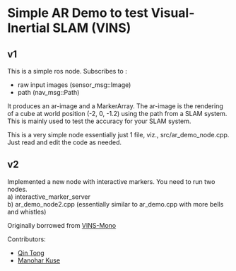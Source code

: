 # Simple AR Demo to test Visual-Inertial SLAM (VINS)


## v1
This is a simple ros node. Subscribes to :
- raw input images (sensor_msg::Image)
- path (nav_msg::Path)

It produces an ar-image and a MarkerArray. The ar-image is the rendering of a
cube at world position (-2, 0, -1.2) using the path from a SLAM system. This is
mainly used to test the accuracy for your SLAM system.

This is a very simple node essentially just 1 file, viz., src/ar_demo_node.cpp.
Just read and edit the code as needed.


## v2
Implemented a new node with interactive markers. You need to run two nodes. <br/>
a) interactive_marker_server<br/>
b) ar_demo_node2.cpp (essentially similar to ar_demo.cpp with more bells and whistles)<br/>

Originally borrowed from [VINS-Mono](https://github.com/HKUST-Aerial-Robotics/VINS-Mono/tree/master/ar_demo)

Contributors:
- [Qin Tong](https://github.com/qintonguav/)
- [Manohar Kuse](https://github.com/mpkuse/)
